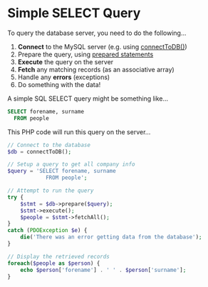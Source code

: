 # Simple SELECT Query

To query the database server, you need to do the following...

1. **Connect** to the MySQL server (e.g. using [connectToDB()](php/mysql/connect.md))
2. Prepare the query, using [prepared statements](php/mysql/prepared.md)
3. **Execute** the query on the server
4. **Fetch** any matching records (as an associative array)
5. Handle any **errors** (exceptions)
5. Do something with the data!


A simple SQL SELECT query might be something like...

```sql
SELECT forename, surname
  FROM people
```

This PHP code will run this query on the server...

```php
// Connect to the database
$db = connectToDB();

// Setup a query to get all company info
$query = 'SELECT forename, surname
            FROM people';

// Attempt to run the query
try {
    $stmt = $db->prepare($query);
    $stmt->execute();
    $people = $stmt->fetchAll();
}
catch (PDOException $e) {
    die('There was an error getting data from the database');
}

// Display the retrieved records
foreach($people as $person) {
    echo $person['forename'] . ' ' . $person['surname'];
}
```

